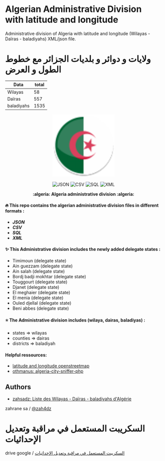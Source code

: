 Algerian Administrative Division with latitude and longitude
============================================================

Administrative division of Algeria with latitude and longitude (Wilayas - Daïras - baladiyahs) XML/json file.

ولايات و دوائر و بلديات الجزائر مع خطوط الطول و العرض
============================================================


| Data            |   total  |
------------------|----------|
| Wilayas         |    58    |
| Daïras          |    557   |
| baladiyahs      |    1535  |



<p align="center">
    <img src="https://raw.githubusercontent.com/zahsadz/Algerian-Administrative-Division-with-latitude-and-longitude/main//algeria.png" width="200"  alt="Algeria administrative division">
  <p align="center">
    <img src="https://img.shields.io/badge/1-JSON-ffd32a.svg" alt="JSON">
    <img src="https://img.shields.io/badge/2-CSV-808e9b.svg" alt="CSV">
    <img src="https://img.shields.io/badge/5-SQL-27ae60.svg" alt="SQL">
    <img src="https://img.shields.io/badge/6-XML-27ae60.svg" alt="XML">
  </p>
  <p align="center">
    <strong>:algeria: Algeria administrative division :algeria:</strong>
  </p>
</p>

#### :fire: This repo contains the algerian administrative division files in different formats :

 - ***JSON***
 - ***CSV***
 - ***SQL***
 - ***XML***
 
#### :sparkles: This Administrative division includes the newly added delegate states :
 
 - Timimoun (delegate state)
 - Ain guezzam (delegate state)
 - Ain salah (delegate state)
 - Bordj badji mokhtar (delegate state)
 - Touggourt (delegate state)
 - Djanet (delegate state)
 - El meghaier (delegate state)
 - El menia (delegate state)
 - Ouled djellal (delegate state)
 - Beni abbes (delegate state)
 
 
#### :star: The Administrative division includes (wilaya, dairas, baladiyas) :

 - states    => wilayas
 - counties  => dairas
 - districts => baladiyah
 
 
#### Helpful ressources:

* [latitude and longitude openstreetmap](https://openstreetmap.org)
* [othmanus: algeria-city-sniffer-php](https://github.com/othmanus/algeria-city-sniffer-php)

## Authors

* [zahsadz: Liste des Wilayas - Daïras - baladiyahs d'Algérie](https://github.com/zahsadz)

zahrane sa / [@zah4dz](https://fb.me/zah4dz)

السكريبت المستعمل في مراقبة وتعديل الإحداثيات
============================================================

drive google / [السكريبت المستعمل في مراقبة وتعديل الإحداثيات](https://drive.google.com/file/d/11HYBTLpsWxjlss_X1t64wv9FsCCudqXH/view?usp=drivesdk
)
